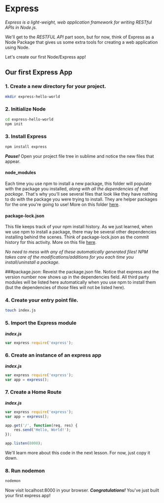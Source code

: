 # Express

_Express is a light-weight, web application framework for writing RESTful APIs in Node.js._

We'll get to the _RESTFUL API_ part soon, but for now, think of Express as a Node Package that gives us some extra tools for creating a web application using Node.

Let's create our first Node/Express app!

## Our first Express App

### 1. Create a new directory for your project.
```bash
mkdir express-hello-world
```

### 2. Initialize Node
```bash
cd express-hello-world
npm init
```

### 3. Install Express
```bash
npm install express
```

***Pause!*** Open your project file tree in sublime and notice the new files that appear.

#### node_modules
Each time you use npm to install a new package, this folder will populate with the package you installed, _along with all the dependencies of that package_. That's why you'll see several files that look like they have nothing to do with the package you were trying to install. They are helper packages for the one you're going to use! More on this folder [here](https://docs.npmjs.com/files/folders).

#### package-lock.json
This file keeps track of your npm install history. As we just learned, when we use npm to install a package, there may be several other dependencies installing behind the scenes. Think of package-lock.json as the commit history for this activity. More on this file [here](https://docs.npmjs.com/files/package-lock.json).

_No need to mess with any of these automatically generated files! NPM takes care of the modifications/additions for you each time you install/uninstall a package._

###package.json:
Reveist the package.json file. Notice that express and the version number now shows up in the dependencies field. All third party modules will be listed here automatically when you use npm to install them (but the dependencies of _those_ files will not be listed here).

### 4. Create your entry point file.
```bash
touch index.js
```

### 5. Import the Express module

***index.js***
```js
var express require('express');
```

### 6. Create an instance of an express app

***index.js***
```js
var express require('express');
var app = express();
```

### 7. Create a Home Route

***index.js***
```js
var express require('express');
var app = express();

app.get('/', function(req, res) {
	res.send('Hello, World!');
});

app.listen(8000);
```

We'll learn more about this code in the next lesson. For now, just copy it down.

### 8. Run nodemon
```bash
nodemon
```

Now visit localhost:8000 in your browser. ***Congratulations!*** You've just built your first express app!
